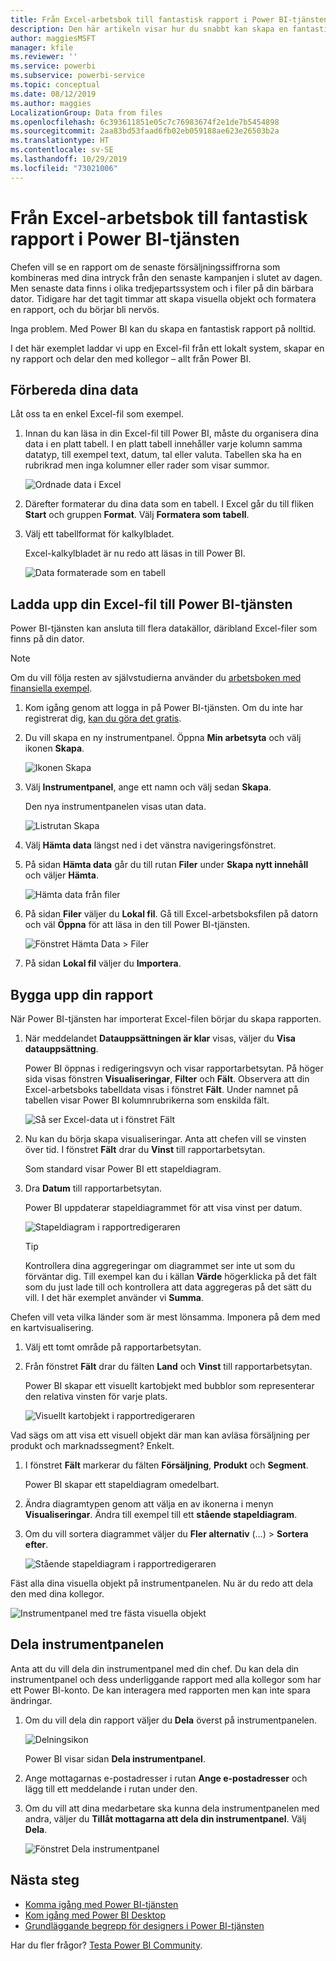 ```yaml
---
title: Från Excel-arbetsbok till fantastisk rapport i Power BI-tjänsten
description: Den här artikeln visar hur du snabbt kan skapa en fantastisk rapport från en Excel-arbetsbok.
author: maggiesMSFT
manager: kfile
ms.reviewer: ''
ms.service: powerbi
ms.subservice: powerbi-service
ms.topic: conceptual
ms.date: 08/12/2019
ms.author: maggies
LocalizationGroup: Data from files
ms.openlocfilehash: 6c393611851e05c7c76983674f2e1de7b5454898
ms.sourcegitcommit: 2aa83bd53faad6fb02eb059188ae623e26503b2a
ms.translationtype: HT
ms.contentlocale: sv-SE
ms.lasthandoff: 10/29/2019
ms.locfileid: "73021006"
---
```

# <a name="from-excel-workbook-to-stunning-report-in-the-power-bi-service"></a>Från Excel-arbetsbok till fantastisk rapport i Power BI-tjänsten
Chefen vill se en rapport om de senaste försäljningssiffrorna som kombineras med dina intryck från den senaste kampanjen i slutet av dagen. Men senaste data finns i olika tredjepartssystem och i filer på din bärbara dator. Tidigare har det tagit timmar att skapa visuella objekt och formatera en rapport, och du börjar bli nervös.

Inga problem. Med Power BI kan du skapa en fantastisk rapport på nolltid.

I det här exemplet laddar vi upp en Excel-fil från ett lokalt system, skapar en ny rapport och delar den med kollegor – allt från Power BI.

## <a name="prepare-your-data"></a>Förbereda dina data
Låt oss ta en enkel Excel-fil som exempel. 

1. Innan du kan läsa in din Excel-fil till Power BI, måste du organisera dina data i en platt tabell. I en platt tabell innehåller varje kolumn samma datatyp, till exempel text, datum, tal eller valuta. Tabellen ska ha en rubrikrad men inga kolumner eller rader som visar summor.

   ![Ordnade data i Excel](media/service-from-excel-to-stunning-report/pbi_excel_file.png)

2. Därefter formaterar du dina data som en tabell. I Excel går du till fliken **Start** och gruppen **Format**. Välj **Formatera som tabell**. 

3. Välj ett tabellformat för kalkylbladet. 

   Excel-kalkylbladet är nu redo att läsas in till Power BI.

   ![Data formaterade som en tabell](media/service-from-excel-to-stunning-report/pbi_excel_table.png)

## <a name="upload-your-excel-file-to-the-power-bi-service"></a>Ladda upp din Excel-fil till Power BI-tjänsten
Power BI-tjänsten kan ansluta till flera datakällor, däribland Excel-filer som finns på din dator. 

 > [!NOTE] 
 > Om du vill följa resten av självstudierna använder du [arbetsboken med finansiella exempel](sample-financial-download.md).

1. Kom igång genom att logga in på Power BI-tjänsten. Om du inte har registrerat dig, [kan du göra det gratis](https://powerbi.com).

2. Du vill skapa en ny instrumentpanel. Öppna **Min arbetsyta** och välj ikonen **Skapa**.

   ![Ikonen Skapa](media/service-from-excel-to-stunning-report/power-bi-new-dash.png)

3. Välj **Instrumentpanel**, ange ett namn och välj sedan **Skapa**. 

   Den nya instrumentpanelen visas utan data.

   ![Listrutan Skapa](media/service-from-excel-to-stunning-report/power-bi-create-dash.png)

4. Välj **Hämta data** längst ned i det vänstra navigeringsfönstret. 

5. På sidan **Hämta data** går du till rutan **Filer** under **Skapa nytt innehåll** och väljer **Hämta**.

   ![Hämta data från filer](media/service-from-excel-to-stunning-report/pbi_get_files.png)

6. På sidan **Filer** väljer du **Lokal fil**. Gå till Excel-arbetsboksfilen på datorn och väl **Öppna** för att läsa in den till Power BI-tjänsten. 

   ![Fönstret Hämta Data > Filer](media/service-from-excel-to-stunning-report/pbi_local_file.png)

7. På sidan **Lokal fil** väljer du **Importera**.


## <a name="build-your-report"></a>Bygga upp din rapport
När Power BI-tjänsten har importerat Excel-filen börjar du skapa rapporten. 

1. När meddelandet **Datauppsättningen är klar** visas, väljer du **Visa datauppsättning**.  

   Power BI öppnas i redigeringsvyn och visar rapportarbetsytan. På höger sida visas fönstren **Visualiseringar**, **Filter** och **Fält**. Observera att din Excel-arbetsboks tabelldata visas i fönstret **Fält**. Under namnet på tabellen visar Power BI kolumnrubrikerna som enskilda fält.

   ![Så ser Excel-data ut i fönstret Fält](media/service-from-excel-to-stunning-report/pbi_report_fields.png)

2. Nu kan du börja skapa visualiseringar. Anta att chefen vill se vinsten över tid. I fönstret **Fält** drar du **Vinst** till rapportarbetsytan. 

   Som standard visar Power BI ett stapeldiagram. 

3. Dra **Datum** till rapportarbetsytan. 

   Power BI uppdaterar stapeldiagrammet för att visa vinst per datum.

   ![Stapeldiagram i rapportredigeraren](media/service-from-excel-to-stunning-report/pbi_report_pin-new.png)

   > [!TIP]
   > Kontrollera dina aggregeringar om diagrammet ser inte ut som du förväntar dig. Till exempel kan du i källan **Värde** högerklicka på det fält som du just lade till och kontrollera att data aggregeras på det sätt du vill. I det här exemplet använder vi **Summa**.
   > 

Chefen vill veta vilka länder som är mest lönsamma. Imponera på dem med en kartvisualisering. 

1. Välj ett tomt område på rapportarbetsytan. 

2. Från fönstret **Fält** drar du fälten **Land** och **Vinst** till rapportarbetsytan.

   Power BI skapar ett visuellt kartobjekt med bubblor som representerar den relativa vinsten för varje plats.

   ![Visuellt kartobjekt i rapportredigeraren](media/service-from-excel-to-stunning-report/pbi_report_map-new.png)

Vad sägs om att visa ett visuell objekt där man kan avläsa försäljning per produkt och marknadssegment? Enkelt. 

1. I fönstret **Fält** markerar du fälten **Försäljning**, **Produkt** och **Segment**. 
   
   Power BI skapar ett stapeldiagram omedelbart. 

2. Ändra diagramtypen genom att välja en av ikonerna i menyn **Visualiseringar**. Ändra till exempel till ett **stående stapeldiagram**. 

3. Om du vill sortera diagrammet väljer du **Fler alternativ** (…) > **Sortera efter**.

   ![Stående stapeldiagram i rapportredigeraren](media/service-from-excel-to-stunning-report/pbi_barchart-new.png)

Fäst alla dina visuella objekt på instrumentpanelen. Nu är du redo att dela den med dina kollegor.

   ![Instrumentpanel med tre fästa visuella objekt](media/service-from-excel-to-stunning-report/pbi_report.png)

## <a name="share-your-dashboard"></a>Dela instrumentpanelen
Anta att du vill dela din instrumentpanel med din chef. Du kan dela din instrumentpanel och dess underliggande rapport med alla kollegor som har ett Power BI-konto. De kan interagera med rapporten men kan inte spara ändringar.

1. Om du vill dela din rapport väljer du **Dela** överst på instrumentpanelen.

   ![Delningsikon](media/service-from-excel-to-stunning-report/power-bi-share.png)

   Power BI visar sidan **Dela instrumentpanel**. 

2. Ange mottagarnas e-postadresser i rutan **Ange e-postadresser** och lägg till ett meddelande i rutan under den. 

3. Om du vill att dina medarbetare ska kunna dela instrumentpanelen med andra, väljer du **Tillåt mottagarna att dela din instrumentpanel**. Välj **Dela**.

   ![Fönstret Dela instrumentpanel](media/service-from-excel-to-stunning-report/power-bi-share-dash-new.png)

## <a name="next-steps"></a>Nästa steg

* [Komma igång med Power BI-tjänsten](service-get-started.md)
* [Kom igång med Power BI Desktop](desktop-getting-started.md)
* [Grundläggande begrepp för designers i Power BI-tjänsten](service-basic-concepts.md)

Har du fler frågor? [Testa Power BI Community](http://community.powerbi.com/).

